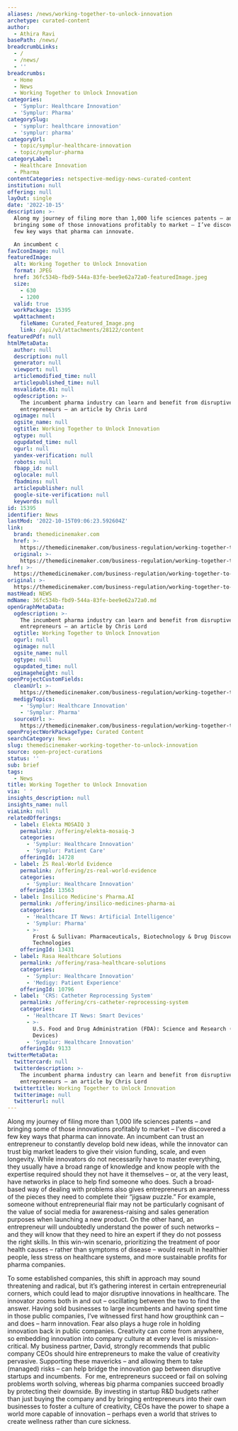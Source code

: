```yaml
---
aliases: /news/working-together-to-unlock-innovation
archetype: curated-content
author:
  - Athira Ravi
basePath: /news/
breadcrumbLinks:
  - /
  - /news/
  - ''
breadcrumbs:
  - Home
  - News
  - Working Together to Unlock Innovation
categories:
  - 'Symplur: Healthcare Innovation'
  - 'Symplur: Pharma'
categorySlug:
  - 'symplur: healthcare innovation'
  - 'symplur: pharma'
categoryUrl:
  - topic/symplur-healthcare-innovation
  - topic/symplur-pharma
categoryLabel:
  - Healthcare Innovation
  - Pharma
contentCategories: netspective-medigy-news-curated-content
institution: null
offering: null
layOut: single
date: '2022-10-15'
description: >-
  Along my journey of filing more than 1,000 life sciences patents – and
  bringing some of those innovations profitably to market – I’ve discovered a
  few key ways that pharma can innovate.

  An incumbent c
favIconImage: null
featuredImage:
  alt: Working Together to Unlock Innovation
  format: JPEG
  href: 36fc534b-fbd9-544a-83fe-bee9e62a72a0-featuredImage.jpeg
  size:
    - 630
    - 1200
  valid: true
  workPackage: 15395
  wpAttachment:
    fileName: Curated_Featured_Image.png
    link: /api/v3/attachments/28122/content
featuredPdf: null
htmlMetaData:
  author: null
  description: null
  generator: null
  viewport: null
  articlemodified_time: null
  articlepublished_time: null
  msvalidate.01: null
  ogdescription: >-
    The incumbent pharma industry can learn and benefit from disruptive
    entrepreneurs – an article by Chris Lord
  ogimage: null
  ogsite_name: null
  ogtitle: Working Together to Unlock Innovation
  ogtype: null
  ogupdated_time: null
  ogurl: null
  yandex-verification: null
  robots: null
  fbapp_id: null
  oglocale: null
  fbadmins: null
  articlepublisher: null
  google-site-verification: null
  keywords: null
id: 15395
identifier: News
lastMod: '2022-10-15T09:06:23.592604Z'
link:
  brand: themedicinemaker.com
  href: >-
    https://themedicinemaker.com/business-regulation/working-together-to-unlock-pharmaceutical-innovation
  original: >-
    https://themedicinemaker.com/business-regulation/working-together-to-unlock-pharmaceutical-innovation
href: >-
  https://themedicinemaker.com/business-regulation/working-together-to-unlock-pharmaceutical-innovation
original: >-
  https://themedicinemaker.com/business-regulation/working-together-to-unlock-pharmaceutical-innovation
mastHead: NEWS
mdName: 36fc534b-fbd9-544a-83fe-bee9e62a72a0.md
openGraphMetaData:
  ogdescription: >-
    The incumbent pharma industry can learn and benefit from disruptive
    entrepreneurs – an article by Chris Lord
  ogtitle: Working Together to Unlock Innovation
  ogurl: null
  ogimage: null
  ogsite_name: null
  ogtype: null
  ogupdated_time: null
  ogimageheight: null
openProjectCustomFields:
  cleanUrl: >-
    https://themedicinemaker.com/business-regulation/working-together-to-unlock-pharmaceutical-innovation
  medigyTopics:
    - 'Symplur: Healthcare Innovation'
    - 'Symplur: Pharma'
  sourceUrl: >-
    https://themedicinemaker.com/business-regulation/working-together-to-unlock-pharmaceutical-innovation
openProjectWorkPackageType: Curated Content
searchCategory: News
slug: themedicinemaker-working-together-to-unlock-innovation
source: open-project-curations
status: ''
sub: brief
tags:
  - News
title: Working Together to Unlock Innovation
via: ' '
insights_description: null
insights_name: null
viaLink: null
relatedOfferings:
  - label: Elekta MOSAIQ 3
    permalink: /offering/elekta-mosaiq-3
    categories:
      - 'Symplur: Healthcare Innovation'
      - 'Symplur: Patient Care'
    offeringId: 14728
  - label: ZS Real-World Evidence
    permalink: /offering/zs-real-world-evidence
    categories:
      - 'Symplur: Healthcare Innovation'
    offeringId: 13563
  - label: Insilico Medicine's Pharma.AI
    permalink: /offering/insilico-medicines-pharma-ai
    categories:
      - 'Healthcare IT News: Artificial Intelligence'
      - 'Symplur: Pharma'
      - >-
        Frost & Sullivan: Pharmaceuticals, Biotechnology & Drug Discovery
        Technologies
    offeringId: 13431
  - label: Rasa Healthcare Solutions
    permalink: /offering/rasa-healthcare-solutions
    categories:
      - 'Symplur: Healthcare Innovation'
      - 'Medigy: Patient Experience'
    offeringId: 10796
  - label: 'CRS: Catheter Reprocessing System'
    permalink: /offering/crs-catheter-reprocessing-system
    categories:
      - 'Healthcare IT News: Smart Devices'
      - >-
        U.S. Food and Drug Administration (FDA): Science and Research (Medical
        Devices)
      - 'Symplur: Healthcare Innovation'
    offeringId: 9133
twitterMetaData:
  twittercard: null
  twitterdescription: >-
    The incumbent pharma industry can learn and benefit from disruptive
    entrepreneurs – an article by Chris Lord
  twittertitle: Working Together to Unlock Innovation
  twitterimage: null
  twitterurl: null
---
```

<p>Along my journey of filing more than 1,000 life sciences patents – and bringing some of those innovations profitably to market – I’ve discovered a few key ways that pharma can innovate.
An incumbent can trust an entrepreneur to constantly develop bold new ideas, while the innovator can trust big market leaders to give their vision funding, scale, and even longevity.
While innovators do not necessarily have to master everything, they usually have a broad range of knowledge and know people with the expertise required should they not have it themselves – or, at the very least, have networks in place to help find someone who does.
Such a broad-based way of dealing with problems also gives entrepreneurs an awareness of the pieces they need to complete their “jigsaw puzzle.” For example, someone without entrepreneurial flair may not be particularly cognisant of the value of social media for awareness-raising and sales generation purposes when launching a new product.
On the other hand, an entrepreneur will undoubtedly understand the power of such networks – and they will know that they need to hire an expert if they do not possess the right skills.
In this win-win scenario, prioritizing the treatment of poor health causes – rather than symptoms of disease – would result in healthier people, less stress on healthcare systems, and more sustainable profits for pharma companies.
</p><p>To some established companies, this shift in approach may sound threatening and radical, but it’s gathering interest in certain entrepreneurial corners, which could lead to major disruptive innovations in healthcare.
The innovator zooms both in and out – oscillating between the two to find the answer.
Having sold businesses to large incumbents and having spent time in those public companies, I’ve witnessed first hand how groupthink can – and does – harm innovation.
Fear also plays a huge role in holding innovation back in public companies.
Creativity can come from anywhere, so embedding innovation into company culture at every level is mission-critical.
My business partner, David, strongly recommends that public company CEOs should hire entrepreneurs to make the value of creativity pervasive.
Supporting these mavericks – and allowing them to take (managed) risks – can help bridge the innovation gap between disruptive startups and incumbents. &nbsp;For me, entrepreneurs succeed or fail on solving problems worth solving, whereas big pharma companies succeed broadly by protecting their downside.
By investing in startup R&amp;D budgets rather than just buying the company and by bringing entrepreneurs into their own businesses to foster a culture of creativity, CEOs have the power to shape a world more capable of innovation – perhaps even a world that strives to create wellness rather than cure sickness.</p>